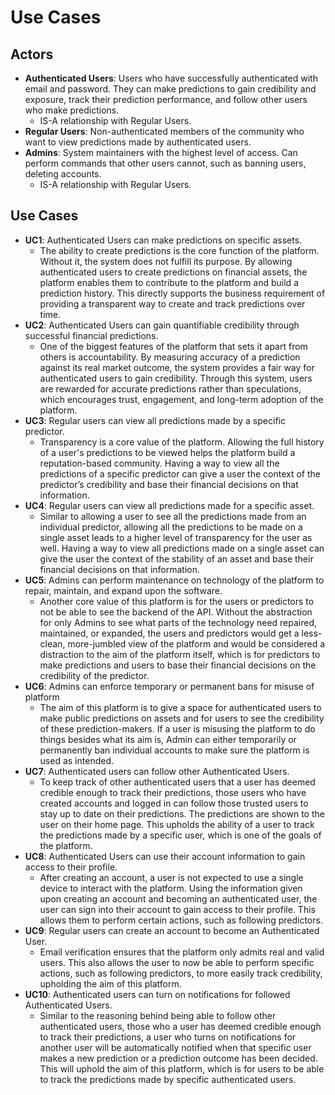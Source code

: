 # **Use Cases**

## **Actors**

- **Authenticated Users**: Users who have successfully authenticated with email and password. They can make predictions to gain credibility and exposure, track their prediction performance, and follow other users who make predictions.
  - IS-A relationship with Regular Users.
- **Regular Users**: Non-authenticated members of the community who want to view predictions made by authenticated users.
- **Admins**: System maintainers with the highest level of access. Can perform commands that other users cannot, such as banning users, deleting accounts.
  - IS-A relationship with Regular Users.

## **Use Cases**

- **UC1**: Authenticated Users can make predictions on specific assets.
  - The ability to create predictions is the core function of the platform. Without it, the system does not fulfill its purpose. By allowing authenticated users to create predictions on financial assets, the platform enables them to contribute to the platform and build a prediction history. This directly supports the business requirement of providing a transparent way to create and track predictions over time.
- **UC2**: Authenticated Users can gain quantifiable credibility through successful financial predictions.
  - One of the biggest features of the platform that sets it apart from others is accountability. By measuring accuracy of a prediction against its real market outcome, the system provides a fair way for authenticated users to gain credibility. Through this system, users are rewarded for accurate predictions rather than speculations, which encourages trust, engagement, and long-term adoption of the platform.
- **UC3**: Regular users can view all predictions made by a specific predictor.
  - Transparency is a core value of the platform. Allowing the full history of a user's predictions to be viewed helps the platform build a reputation-based community. Having a way to view all the predictions of a specific predictor can give a user the context of the predictor’s credibility and base their financial decisions on that information.
- **UC4**: Regular users can view all predictions made for a specific asset.
  - Similar to allowing a user to see all the predictions made from an individual predictor, allowing all the predictions to be made on a single asset leads to a higher level of transparency for the user as well. Having a way to view all predictions made on a single asset can give the user the context of the stability of an asset and base their financial decisions on that information.
- **UC5**: Admins can perform maintenance on technology of the platform to repair, maintain, and expand upon the software.
  - Another core value of this platform is for the users or predictors to not be able to see the backend of the API. Without the abstraction for only Admins to see what parts of the technology need repaired, maintained, or expanded, the users and predictors would get a less-clean, more-jumbled view of the platform and would be considered a distraction to the aim of the platform itself, which is for predictors to make predictions and users to base their financial decisions on the credibility of the predictor.
- **UC6**: Admins can enforce temporary or permanent bans for misuse of platform
  - The aim of this platform is to give a space for authenticated users to make public predictions on assets and for users to see the credibility of these prediction-makers. If a user is misusing the platform to do things besides what its aim is, Admin can either temporarily or permanently ban individual accounts to make sure the platform is used as intended.
- **UC7**: Authenticated users can follow other Authenticated Users.
  - To keep track of other authenticated users that a user has deemed credible enough to track their predictions, those users who have created accounts and logged in can follow those trusted users to stay up to date on their predictions. The predictions are shown to the user on their home page. This upholds the ability of a user to track the predictions made by a specific user, which is one of the goals of the platform.
- **UC8**: Authenticated Users can use their account information to gain access to their profile.
  - After creating an account, a user is not expected to use a single device to interact with the platform. Using the information given upon creating an account and becoming an authenticated user, the user can sign into their account to gain access to their profile. This allows them to perform certain actions, such as following predictors.
- **UC9**: Regular users can create an account to become an Authenticated User.
  - Email verification ensures that the platform only admits real and valid users. This also allows the user to now be able to perform specific actions, such as following predictors, to more easily track credibility, upholding the aim of this platform.
- **UC10**: Authenticated users can turn on notifications for followed Authenticated Users.
  - Similar to the reasoning behind being able to follow other authenticated users, those who a user has deemed credible enough to track their predictions, a user who turns on notifications for another user will be automatically notified when that specific user makes a new prediction or a prediction outcome has been decided. This will uphold the aim of this platform, which is for users to be able to track the predictions made by specific authenticated users.
